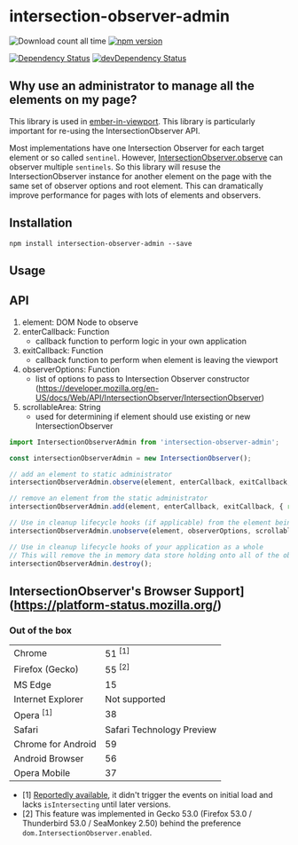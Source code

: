 intersection-observer-admin
==============================================================================
![Download count all time](https://img.shields.io/npm/dt/intersection-observer-admin.svg)
[![npm version](https://badge.fury.io/js/intersection-observer-admin.svg)](http://badge.fury.io/js/intersection-observer-admin)

[![Dependency Status](https://david-dm.org/snewcomer/intersection-observer-admin.svg)](https://david-dm.org/snewcomer/intersection-observer-admin)
[![devDependency Status](https://david-dm.org/snewcomer/intersection-observer-admin/dev-status.svg)](https://david-dm.org/snewcomer/intersection-observer-admin#info=devDependencies)

Why use an administrator to manage all the elements on my page?
------------------------------------------------------------------------------
This library is used in [ember-in-viewport](https://github.com/DockYard/ember-in-viewport).  This library is particularly important for re-using the IntersectionObserver API.

Most implementations have one Intersection Observer for each target element or so called `sentinel`.  However, [IntersectionObserver.observe](https://developer.mozilla.org/en-US/docs/Web/API/IntersectionObserver/observe) can observer multiple `sentinels`.  So this library will resuse the IntersectionObserver instance for another element on the page with the same set of observer options and root element.  This can dramatically improve performance for pages with lots of elements and observers.

Installation
------------------------------------------------------------------------------

```
npm install intersection-observer-admin --save
```

Usage
------------------------------------------------------------------------------
## API

1. element: DOM Node to observe
2. enterCallback: Function
    - callback function to perform logic in your own application
3. exitCallback: Function
    - callback function to perform when element is leaving the viewport
4. observerOptions: Function
    - list of options to pass to Intersection Observer constructor (https://developer.mozilla.org/en-US/docs/Web/API/IntersectionObserver/IntersectionObserver)
4. scrollableArea: String
    - used for determining if element should use existing or new IntersectionObserver

```js
import IntersectionObserverAdmin from 'intersection-observer-admin';

const intersectionObserverAdmin = new IntersectionObserver();

// add an element to static administrator
intersectionObserverAdmin.observe(element, enterCallback, exitCallback, { root, rootMargin: '0px 0px 100px 0px', threshold: 0 });

// remove an element from the static administrator
intersectionObserverAdmin.add(element, enterCallback, exitCallback, { root, rootMargin: '0px 0px 100px 0px', threshold: 0 }, '.my-list');

// Use in cleanup lifecycle hooks (if applicable) from the element being observed
intersectionObserverAdmin.unobserve(element, observerOptions, scrollableArea);

// Use in cleanup lifecycle hooks of your application as a whole
// This will remove the in memory data store holding onto all of the observers
intersectionObserverAdmin.destroy();
```

IntersectionObserver's Browser Support](https://platform-status.mozilla.org/)
------------------------------------------------------------------------------
### Out of the box

<table>
    <tr>
        <td>Chrome</td>
        <td>51 <sup>[1]</sup></td>
    </tr>
    <tr>
        <td>Firefox (Gecko)</td>
        <td>55 <sup>[2]</sup></td>
    </tr>
    <tr>
        <td>MS Edge</td>
        <td>15</td>
    </tr>
    <tr>
        <td>Internet Explorer</td>
        <td>Not supported</td>
    </tr>
    <tr>
        <td>Opera <sup>[1]</sup></td>
        <td>38</td>
    </tr>
    <tr>
        <td>Safari</td>
        <td>Safari Technology Preview</td>
    </tr>
    <tr>
        <td>Chrome for Android</td>
        <td>59</td>
    </tr>
    <tr>
        <td>Android Browser</td>
        <td>56</td>
    </tr>
    <tr>
        <td>Opera Mobile</td>
        <td>37</td>
    </tr>
</table>

* [1] [Reportedly available](https://www.chromestatus.com/features/5695342691483648), it didn't trigger the events on initial load and lacks `isIntersecting` until later versions.
* [2] This feature was implemented in Gecko 53.0 (Firefox 53.0 / Thunderbird 53.0 / SeaMonkey 2.50) behind the preference `dom.IntersectionObserver.enabled`.
